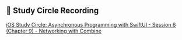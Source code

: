 ## 🎥 Study Circle Recording
[iOS Study Circle: Asynchronous Programming with SwiftUI - Session 6 (Chapter 9) - Networking with Combine](https://www.youtube.com/watch?v=XiL07wvmYb4)
